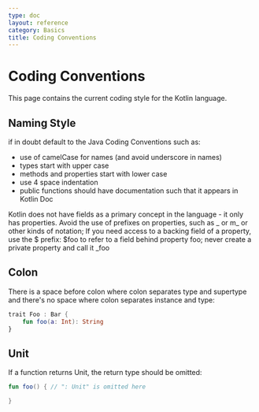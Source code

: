 ```yaml
---
type: doc
layout: reference
category: Basics
title: Coding Conventions
---
```


# Coding Conventions

This page contains the current coding style for the Kotlin language.

## Naming Style
if in doubt default to the Java Coding Conventions such as:

* use of camelCase for names (and avoid underscore in names)
* types start with upper case
* methods and properties start with lower case
* use 4 space indentation
* public functions should have documentation such that it appears in Kotlin Doc

Kotlin does not have fields as a primary concept in the language - it only has properties. Avoid the use of prefixes on properties, such as _ or m_ or other kinds of notation; If you need access to a backing field of a property, use the $ prefix: $foo to refer to a field behind property foo; never create a private property and call it _foo

## Colon

There is a space before colon where colon separates type and supertype and there's no space where colon separates instance and type:

``` kotlin
trait Foo : Bar {
    fun foo(a: Int): String
}
```

## Unit
If a function returns Unit, the return type should be omitted:

``` kotlin
fun foo() { // ": Unit" is omitted here

}
```
